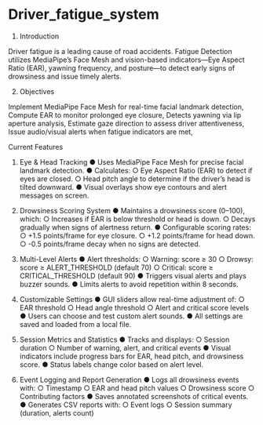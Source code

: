 # Driver_fatigue_system 
1. Introduction
   
Driver fatigue is a leading cause of road accidents. Fatigue Detection utilizes
MediaPipe’s Face Mesh and vision-based indicators—Eye Aspect Ratio (EAR), yawning
frequency, and posture—to detect early signs of drowsiness and issue timely alerts.

2. Objectives

  Implement MediaPipe Face Mesh for real-time facial landmark detection,
  Compute EAR to monitor prolonged eye closure,
  Detects yawning via lip aperture analysis,
  Estimate gaze direction to assess driver attentiveness,
  Issue audio/visual alerts when fatigue indicators are met,

  
Current Features
1. Eye & Head Tracking
● Uses MediaPipe Face Mesh for precise facial landmark detection.
● Calculates:
 ○ Eye Aspect Ratio (EAR) to detect if eyes are closed.
 ○ Head pitch angle to determine if the driver’s head is tilted downward.
● Visual overlays show eye contours and alert messages on screen.


3. Drowsiness Scoring System
● Maintains a drowsiness score (0–100), which:
 ○ Increases if EAR is below threshold or head is down.
 ○ Decays gradually when signs of alertness return.
● Configurable scoring rates:
 ○ +1.5 points/frame for eye closure.
 ○ +1.2 points/frame for head down.
 ○ -0.5 points/frame decay when no signs are detected.


5. Multi-Level Alerts
● Alert thresholds:
 ○ Warning: score ≥ 30
 ○ Drowsy: score ≥ ALERT_THRESHOLD (default 70)
 ○ Critical: score ≥ CRITICAL_THRESHOLD (default 90)
● Triggers visual alerts and plays buzzer sounds.
● Limits alerts to avoid repetition within 8 seconds.


7. Customizable Settings
● GUI sliders allow real-time adjustment of:
 ○ EAR threshold
 ○ Head angle threshold
 ○ Alert and critical score levels
● Users can choose and test custom alert sounds.
● All settings are saved and loaded from a local file.


9. Session Metrics and Statistics
● Tracks and displays:
 ○ Session duration
 ○ Number of warning, alert, and critical events 
● Visual indicators include progress bars for EAR, head pitch, and drowsiness
score.
● Status labels change color based on alert level.


11. Event Logging and Report Generation
● Logs all drowsiness events with:
 ○ Timestamp
 ○ EAR and head pitch values
 ○ Drowsiness score
 ○ Contributing factors
● Saves annotated screenshots of critical events.
● Generates CSV reports with:
 ○ Event logs
 ○ Session summary (duration, alerts count)
